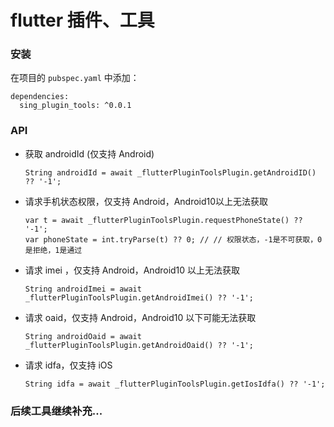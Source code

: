 # flutter 插件、工具


### 安装

在项目的 `pubspec.yaml` 中添加：

```
dependencies:
  sing_plugin_tools: ^0.0.1
```

### API

* 获取 androidId (仅支持 Android)

    ```
    String androidId = await _flutterPluginToolsPlugin.getAndroidID() ?? '-1';
    ```

* 请求手机状态权限，仅支持 Android，Android10以上无法获取

    ```
    var t = await _flutterPluginToolsPlugin.requestPhoneState() ?? '-1';  
    var phoneState = int.tryParse(t) ?? 0; // // 权限状态，-1是不可获取，0是拒绝，1是通过
    ```

* 请求 imei ，仅支持 Android，Android10 以上无法获取

    ```
    String androidImei = await _flutterPluginToolsPlugin.getAndroidImei() ?? '-1';
    ```

* 请求 oaid，仅支持 Android，Android10 以下可能无法获取

    ```
    String androidOaid = await _flutterPluginToolsPlugin.getAndroidOaid() ?? '-1';
    ```

* 请求 idfa，仅支持 iOS

    ```
    String idfa = await _flutterPluginToolsPlugin.getIosIdfa() ?? '-1';
    ```


### 后续工具继续补充...